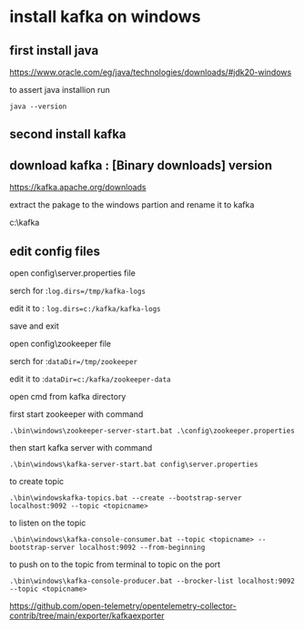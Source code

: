 # install kafka on windows

## first install java 

https://www.oracle.com/eg/java/technologies/downloads/#jdk20-windows

to assert java installion run 

``` java --version ```

## second install kafka

## download kafka : [Binary downloads] version

https://kafka.apache.org/downloads

extract the pakage to the windows partion and rename it to kafka

c:\kafka

## edit config files 

open config\server.properties file 

serch for :``` log.dirs=/tmp/kafka-logs ```

edit it to : ``` log.dirs=c:/kafka/kafka-logs ``` 

save and exit 

open config\zookeeper file

serch for :``` dataDir=/tmp/zookeeper ```

edit it to :``` dataDir=c:/kafka/zookeeper-data ```

open cmd from kafka directory 

first start zookeeper with command

``` .\bin\windows\zookeeper-server-start.bat .\config\zookeeper.properties ```

then start kafka server with command

``` .\bin\windows\kafka-server-start.bat config\server.properties ```

to create topic 

``` .\bin\windowskafka-topics.bat --create --bootstrap-server localhost:9092 --topic <topicname> ```

to listen on the topic 

``` .\bin\windows\kafka-console-consumer.bat --topic <topicname> --bootstrap-server localhost:9092 --from-beginning ```

to push on to the topic from terminal to topic on the port

``` .\bin\windows\kafka-console-producer.bat --brocker-list localhost:9092 --topic <topicname> ```

https://github.com/open-telemetry/opentelemetry-collector-contrib/tree/main/exporter/kafkaexporter



















